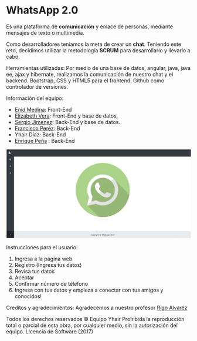 # WhatsApp 2.0

Es una plataforma de **comunicación** y enlace de personas, mediante mensajes de texto o multimedia.

Como desarrolladores teniamos la meta de crear un **chat**. Teniendo este reto, decidimos utilizar
la metodología **SCRUM** para desarrollarlo y llevarlo a cabo.

Herramientas utilizadas:
Por medio de una base de datos, angular, java, java ee, ajax y hibernate, realizamos la comunicación de nuestro chat y el backend.
Bootstrap, CSS y HTML5 para el frontend.
Github como controlador de versiones.

Información del equipo:
* [Enid Medina](https://www.linkedin.com/in/enid-medina-l%C3%B3pez-3423ba153/): Front-End
* [Elizabeth Vera](https://www.linkedin.com/in/maria-elizabeth-vera-meza-a2b623153/): Front-End y base de datos.
* [Sergio Jimenez](https://www.linkedin.com/in/sergio-jimenez-ssj/): Back-End y base de datos.
* [Francisco Peréz](https://www.linkedin.com/in/francisco-perez-garcia-035b00b3): Back-End
* Yhair Díaz: Back-End
* [Enrique Peña](https://www.linkedin.com/in/enrique-pe%C3%B1a-ochoa-18b7b1153/) : Back-End

![WhatsAppIndez](whatsapp1.png)


Instrucciones para el usuario:
1. Ingresa a la página web
2. Registro (Ingresa tus datos)
3. Revisa tus datos
4. Aceptar
5. Confirmar número de télefono
6. Ingresa con tus datos y empieza a conectar con tus amigos y conocidos!

Creditos y agradecimientos: 
Agradecemos a nuestro profesor [Rigo Alvaréz](https://www.linkedin.com/in/alfredo-rigoberto-alvarez-suarez-039891b0/)

Todos los derechos reservados © Equipo Yhair Prohibida la reproducción total o parcial de esta obra,
por cualquier medio, sin la autorización del equipo.
Licencia de Software (2017)
